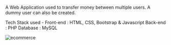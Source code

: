 A Web Application used to transfer money between multiple users. A dummy user can also be created.

Tech Stack used -
Front-end : HTML, CSS, Bootstrap & Javascript
Back-end : PHP
Database : MySQL


![ecommerce](https://user-images.githubusercontent.com/66327177/135769781-e98e7163-0b7a-4124-9f2e-36969a5953a6.png)
